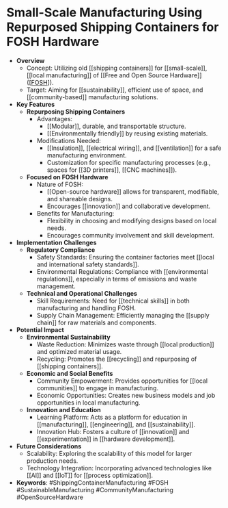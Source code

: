# Small-Scale Manufacturing Using Repurposed Shipping Containers for FOSH Hardware

- **Overview**
  - Concept: Utilizing old [[shipping containers]] for [[small-scale]], [[local manufacturing]] of [[Free and Open Source Hardware]] ([[FOSH]]).
  - Target: Aiming for [[sustainability]], efficient use of space, and [[community-based]] manufacturing solutions.
- **Key Features**
  - **Repurposing Shipping Containers**
    - Advantages:
      - [[Modular]], durable, and transportable structure.
      - [[Environmentally friendly]] by reusing existing materials.
    - Modifications Needed:
      - [[Insulation]], [[electrical wiring]], and [[ventilation]] for a safe manufacturing environment.
      - Customization for specific manufacturing processes (e.g., spaces for [[3D printers]], [[CNC machines]]).
  - **Focused on FOSH Hardware**
    - Nature of FOSH:
      - [[Open-source hardware]] allows for transparent, modifiable, and shareable designs.
      - Encourages [[innovation]] and collaborative development.
    - Benefits for Manufacturing:
      - Flexibility in choosing and modifying designs based on local needs.
      - Encourages community involvement and skill development.
- **Implementation Challenges**
  - **Regulatory Compliance**
    - Safety Standards: Ensuring the container factories meet [[local and international safety standards]].
    - Environmental Regulations: Compliance with [[environmental regulations]], especially in terms of emissions and waste management.
  - **Technical and Operational Challenges**
    - Skill Requirements: Need for [[technical skills]] in both manufacturing and handling FOSH.
    - Supply Chain Management: Efficiently managing the [[supply chain]] for raw materials and components.
- **Potential Impact**
  - **Environmental Sustainability**
    - Waste Reduction: Minimizes waste through [[local production]] and optimized material usage.
    - Recycling: Promotes the [[recycling]] and repurposing of [[shipping containers]].
  - **Economic and Social Benefits**
    - Community Empowerment: Provides opportunities for [[local communities]] to engage in manufacturing.
    - Economic Opportunities: Creates new business models and job opportunities in local manufacturing.
  - **Innovation and Education**
    - Learning Platform: Acts as a platform for education in [[manufacturing]], [[engineering]], and [[sustainability]].
    - Innovation Hub: Fosters a culture of [[innovation]] and [[experimentation]] in [[hardware development]].
- **Future Considerations**
  - Scalability: Exploring the scalability of this model for larger production needs.
  - Technology Integration: Incorporating advanced technologies like [[AI]] and [[IoT]] for [[process optimization]].
- **Keywords**: #ShippingContainerManufacturing #FOSH #SustainableManufacturing #CommunityManufacturing #OpenSourceHardware

[//begin]: # "Autogenerated link references for markdown compatibility"
[FOSH]: FOSH "Overview (What)"
[//end]: # "Autogenerated link references"
